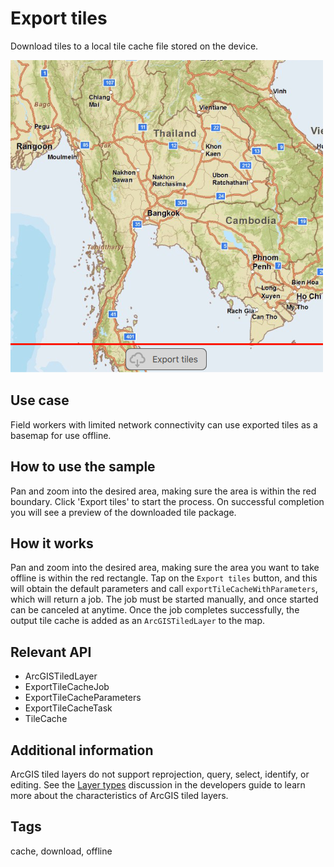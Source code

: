 # Export tiles

Download tiles to a local tile cache file stored on the device.

![](screenshot.png)

## Use case

Field workers with limited network connectivity can use exported tiles as a basemap for use offline.

## How to use the sample

Pan and zoom into the desired area, making sure the area is within the red boundary. Click 'Export tiles' to start the process. On successful completion you will see a preview of the downloaded tile package.

## How it works

Pan and zoom into the desired area, making sure the area you want to take offline is within the red rectangle. Tap on the `Export tiles` button, and this will obtain the default parameters and call `exportTileCacheWithParameters`, which will return a job. The job must be started manually, and once started can be canceled at anytime. Once the job completes successfully, the output tile cache is added as an `ArcGISTiledLayer` to the map.

## Relevant API

* ArcGISTiledLayer
* ExportTileCacheJob
* ExportTileCacheParameters
* ExportTileCacheTask
* TileCache

## Additional information

ArcGIS tiled layers do not support reprojection, query, select, identify, or editing. See the [Layer types](https://developers.arcgis.com/qt/layers/#layer-types) discussion in the developers guide to learn more about the characteristics of ArcGIS tiled layers.

## Tags

cache, download, offline
